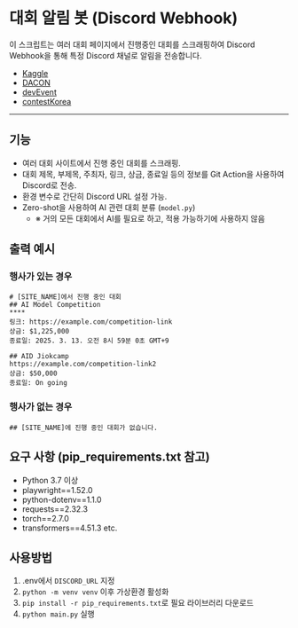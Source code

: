 # 대회 알림 봇 (Discord Webhook)

이 스크립트는 여러 대회 페이지에서 진행중인 대회를 스크래핑하여 Discord Webhook을 통해 특정 Discord 채널로 알림을 전송합니다.

- [Kaggle](https://www.kaggle.com/competitions?listOption=active&sortOption=newest)
- [DACON](https://dacon.io/competitions)
- [devEvent](https://dev-event.vercel.app/search?type=%EB%8C%80%ED%9A%8C)
- [contestKorea](https://www.contestkorea.com/sub/list.php?int_gbn=1&Txt_bcode=030510001)

---

## 기능

- 여러 대회 사이트에서 진행 중인 대회를 스크래핑.
- 대회 제목, 부제목, 주최자, 링크, 상금, 종료일 등의 정보를 Git Action을 사용하여 Discord로 전송.
- 환경 변수로 간단히 Discord URL 설정 가능.
- Zero-shot을 사용하여 AI 관련 대회 분류 (`model.py`)
  - ※ 거의 모든 대회에서 AI를 필요로 하고, 적용 가능하기에 사용하지 않음

## 출력 예시

### 행사가 있는 경우

```
# [SITE_NAME]에서 진행 중인 대회
## AI Model Competition
****
링크: https://example.com/competition-link
상금: $1,225,000
종료일: 2025. 3. 13. 오전 8시 59분 0초 GMT+9

## AID Jiokcamp
https://example.com/competition-link2
상금: $50,000
종료일: On going
```

### 행사가 없는 경우

```
## [SITE_NAME]에 진행 중인 대회가 없습니다.
```

## 요구 사항 (pip_requirements.txt 참고)

- Python 3.7 이상
- playwright==1.52.0
- python-dotenv==1.1.0
- requests==2.32.3
- torch==2.7.0
- transformers==4.51.3 etc.

## 사용방법

1. .env에서 `DISCORD_URL` 지정
2. `python -m venv venv` 이후 가상환경 활성화
3. `pip install -r pip_requirements.txt`로 필요 라이브러리 다운로드
4. `python main.py` 실행
